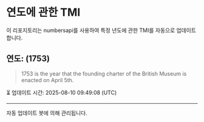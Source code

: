 
# 연도에 관한 TMI

이 리포지토리는 numbersapi를 사용하여 특정 년도에 관한 TMI를 자동으로 업데이트합니다.

## 연도: (1753)
> 1753 is the year that the founding charter of the British Museum is enacted on April 5th.

⏳ 업데이트 시간: 2025-08-10 09:49:08 (UTC)

---
자동 업데이트 봇에 의해 관리됩니다.
